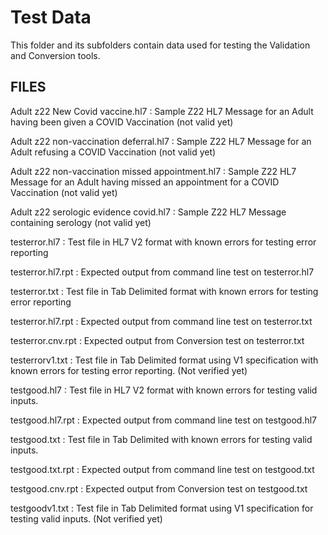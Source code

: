 # Test Data
This folder and its subfolders contain data used for testing the Validation and Conversion tools.

## FILES
Adult z22 New Covid vaccine.hl7
: Sample Z22 HL7 Message for an Adult having been given a COVID Vaccination (not valid yet)

Adult z22 non-vaccination deferral.hl7
: Sample Z22 HL7 Message for an Adult refusing a COVID Vaccination (not valid yet)

Adult z22 non-vaccination missed appointment.hl7
: Sample Z22 HL7 Message for an Adult having missed an appointment for a COVID Vaccination (not valid yet)

Adult z22 serologic evidence covid.hl7
: Sample Z22 HL7 Message containing serology (not valid yet)

testerror.hl7
: Test file in HL7 V2 format with known errors for testing error reporting

testerror.hl7.rpt
: Expected output from command line test on testerror.hl7

testerror.txt
: Test file in Tab Delimited format with known errors for testing error reporting

testerror.hl7.rpt
: Expected output from command line test on testerror.txt

testerror.cnv.rpt
: Expected output from Conversion test on testerror.txt

testerrorv1.txt
: Test file in Tab Delimited format using V1 specification with known errors for testing error reporting. (Not verified yet)

testgood.hl7
: Test file in HL7 V2 format with known errors for testing valid inputs.

testgood.hl7.rpt
: Expected output from command line test on testgood.hl7

testgood.txt
: Test file in Tab Delimited with known errors for testing valid inputs.

testgood.txt.rpt
: Expected output from command line test on testgood.txt

testgood.cnv.rpt
: Expected output from Conversion test on testgood.txt

testgoodv1.txt
: Test file in Tab Delimited format using V1 specification for testing valid inputs. (Not verified yet)
